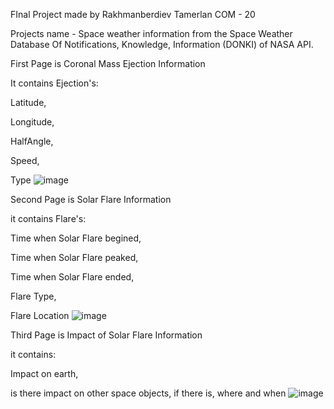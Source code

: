 FInal Project made by Rakhmanberdiev Tamerlan COM - 20

Projects name - Space weather information from the Space Weather Database Of Notifications, Knowledge, Information (DONKI) of NASA API.  




First Page is Coronal Mass Ejection Information 

It contains Ejection's:

  Latitude, 
  
  Longitude, 
  
  HalfAngle, 

  Speed, 
  
  Type
![image](https://github.com/Tumbler-3/final/assets/73570792/8e838f9a-0e4a-4976-b926-e0e3d1ec2cbe)




Second Page is Solar Flare Information

it contains Flare's:

  Time when Solar Flare begined, 
  
  Time when Solar Flare peaked, 
  
  Time when Solar Flare ended, 
  
  Flare Type, 
  
  Flare Location
![image](https://github.com/Tumbler-3/final/assets/73570792/4695d3fa-24b6-4976-bf62-9ad5bd5edd5b)




Third Page is Impact of Solar Flare Information

it contains:

  Impact on earth, 
  
  is there impact on other space objects, if there is, where and when
![image](https://github.com/Tumbler-3/final/assets/73570792/e6c70b62-8c75-4dac-8d6d-f5c40eb9b1b6)
